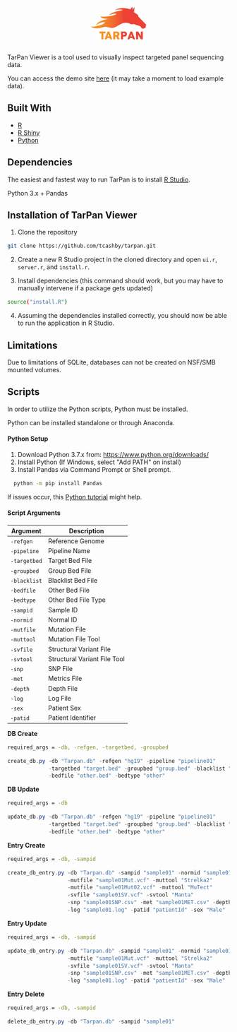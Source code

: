 <p align="center">
  <img src="/www/LogoBig.jpg" width="25%" height="25%">
</p>

##
TarPan Viewer is a tool used to visually inspect targeted panel sequencing data.

You can access the demo site [here](https://tarpan.shinyapps.io/tarpan/) (it may take a moment to load example data).

## Built With
- [R](https://www.r-project.org/)
- [R Shiny](https://shiny.rstudio.com/)
- [Python](https://www.python.org/)

## Dependencies
The easiest and fastest way to run TarPan is to install [R Studio](https://www.rstudio.com/).

Python 3.x + Pandas

## Installation of TarPan Viewer
1. Clone the repository

  ```sh
  git clone https://github.com/tcashby/tarpan.git
  ```
2. Create a new R Studio project in the cloned directory and open ```ui.r```, ```server.r```, and ```install.r```.

3. Install dependencies (this command should work, but you may have to manually intervene if a package gets updated)

  ```sh
  source("install.R")
  ```

4. Assuming the dependencies installed correctly, you should now be able to run the application in R Studio.

## Limitations

Due to limitations of SQLite, databases can not be created on NSF/SMB mounted volumes.

## Scripts
In order to utilize the Python scripts, Python must be installed.

Python can be installed standalone or through Anaconda.

#### Python Setup

1. Download Python 3.7.x from: https://www.python.org/downloads/
2. Install Python (If Windows, select "Add PATH" on install)
3. Install Pandas via Command Prompt or Shell prompt.  
  ```sh
    python -m pip install Pandas
  ```
If issues occur, this [Python tutorial](https://docs.python.org/3/tutorial/interpreter.html) might help.

#### Script Arguments

| Argument | Description |
| -------- | ----------- |
| `-refgen`	| Reference Genome	|
| `-pipeline`	| Pipeline Name	|
| `-targetbed`	| Target Bed File	|
| `-groupbed`	| Group Bed File	|
| `-blacklist`	| Blacklist Bed File	|
| `-bedfile`	| Other Bed File	|
| `-bedtype`	| Other Bed File Type	|
| `-sampid`	| Sample ID	|
| `-normid`	| Normal ID	|
| `-mutfile`	| Mutation File	|
| `-muttool`	| Mutation File Tool	|
| `-svfile`	| Structural Variant File	|
| `-svtool`	| Structural Variant File Tool	|
| `-snp`	| SNP File	|
| `-met`	| Metrics File	|
| `-depth`	| Depth File	|
| `-log`	| Log File	|
| `-sex`	| Patient Sex	|
| `-patid`	| Patient Identifier	|

**DB Create**
```sh
required_args = -db, -refgen, -targetbed, -groupbed
```
```cs
create_db.py -db "Tarpan.db" -refgen "hg19" -pipeline "pipeline01"
             -targetbed "target.bed" -groupbed "group.bed" -blacklist "blacklist.bed"
             -bedfile "other.bed" -bedtype "other"
```

**DB Update**
```sh
required_args = -db
```
```cs
update_db.py -db "Tarpan.db" -refgen "hg19" -pipeline "pipeline01"
             -targetbed "target.bed" -groupbed "group.bed" -blacklist "blacklist.bed"
             -bedfile "other.bed" -bedtype "other"
```

**Entry Create**
```sh
required_args = -db, -sampid
```
```cs
create_db_entry.py -db "Tarpan.db" -sampid "sample01" -normid "sample01Norm"
                   -mutfile "sample01Mut.vcf" -muttool "Strelka2"
                   -mutfile "sample01Mut02.vcf" -muttool "MuTect"
                   -svfile "sample01SV.vcf" -svtool "Manta"
                   -snp "sample01SNP.csv" -met "sample01MET.csv" -depth "sample01DEP.csv"
                   -log "sample01.log" -patid "patientId" -sex "Male"
```

**Entry Update**
```sh
required_args = -db, -sampid
```
```cs
update_db_entry.py -db "Tarpan.db" -sampid "sample01" -normid "sample01Norm"
                   -mutfile "sample01Mut.vcf" -muttool "Strelka2"
                   -svfile "sample01SV.vcf" -svtool "Manta"
                   -snp "sample01SNP.csv" -met "sample01MET.csv" -depth "sample01DEP.csv"
                   -log "sample01.log" -patid "patientId" -sex "Male"
```

**Entry Delete**
```sh
required_args = -db, -sampid
```
```cs
delete_db_entry.py -db "Tarpan.db" -sampid "sample01"
```

